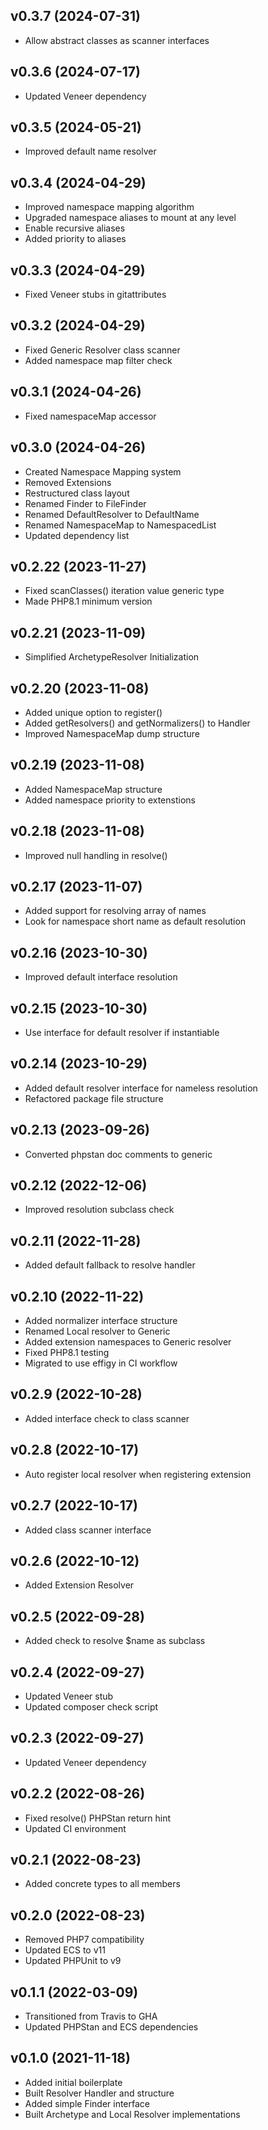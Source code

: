 ## v0.3.7 (2024-07-31)
* Allow abstract classes as scanner interfaces

## v0.3.6 (2024-07-17)
* Updated Veneer dependency

## v0.3.5 (2024-05-21)
* Improved default name resolver

## v0.3.4 (2024-04-29)
* Improved namespace mapping algorithm
* Upgraded namespace aliases to mount at any level
* Enable recursive aliases
* Added priority to aliases

## v0.3.3 (2024-04-29)
* Fixed Veneer stubs in gitattributes

## v0.3.2 (2024-04-29)
* Fixed Generic Resolver class scanner
* Added namespace map filter check

## v0.3.1 (2024-04-26)
* Fixed namespaceMap accessor

## v0.3.0 (2024-04-26)
* Created Namespace Mapping system
* Removed Extensions
* Restructured class layout
* Renamed Finder to FileFinder
* Renamed DefaultResolver to DefaultName
* Renamed NamespaceMap to NamespacedList
* Updated dependency list

## v0.2.22 (2023-11-27)
* Fixed scanClasses() iteration value generic type
* Made PHP8.1 minimum version

## v0.2.21 (2023-11-09)
* Simplified ArchetypeResolver Initialization

## v0.2.20 (2023-11-08)
* Added unique option to register()
* Added getResolvers() and getNormalizers() to Handler
* Improved NamespaceMap dump structure

## v0.2.19 (2023-11-08)
* Added NamespaceMap structure
* Added namespace priority to extenstions

## v0.2.18 (2023-11-08)
* Improved null handling in resolve()

## v0.2.17 (2023-11-07)
* Added support for resolving array of names
* Look for namespace short name as default resolution

## v0.2.16 (2023-10-30)
* Improved default interface resolution

## v0.2.15 (2023-10-30)
* Use interface for default resolver if instantiable

## v0.2.14 (2023-10-29)
* Added default resolver interface for nameless resolution
* Refactored package file structure

## v0.2.13 (2023-09-26)
* Converted phpstan doc comments to generic

## v0.2.12 (2022-12-06)
* Improved resolution subclass check

## v0.2.11 (2022-11-28)
* Added default fallback to resolve handler

## v0.2.10 (2022-11-22)
* Added normalizer interface structure
* Renamed Local resolver to Generic
* Added extension namespaces to Generic resolver
* Fixed PHP8.1 testing
* Migrated to use effigy in CI workflow

## v0.2.9 (2022-10-28)
* Added interface check to class scanner

## v0.2.8 (2022-10-17)
* Auto register local resolver when registering extension

## v0.2.7 (2022-10-17)
* Added class scanner interface

## v0.2.6 (2022-10-12)
* Added Extension Resolver

## v0.2.5 (2022-09-28)
* Added check to resolve $name as subclass

## v0.2.4 (2022-09-27)
* Updated Veneer stub
* Updated composer check script

## v0.2.3 (2022-09-27)
* Updated Veneer dependency

## v0.2.2 (2022-08-26)
* Fixed resolve() PHPStan return hint
* Updated CI environment

## v0.2.1 (2022-08-23)
* Added concrete types to all members

## v0.2.0 (2022-08-23)
* Removed PHP7 compatibility
* Updated ECS to v11
* Updated PHPUnit to v9

## v0.1.1 (2022-03-09)
* Transitioned from Travis to GHA
* Updated PHPStan and ECS dependencies

## v0.1.0 (2021-11-18)
* Added initial boilerplate
* Built Resolver Handler and structure
* Added simple Finder interface
* Built Archetype and Local Resolver implementations
